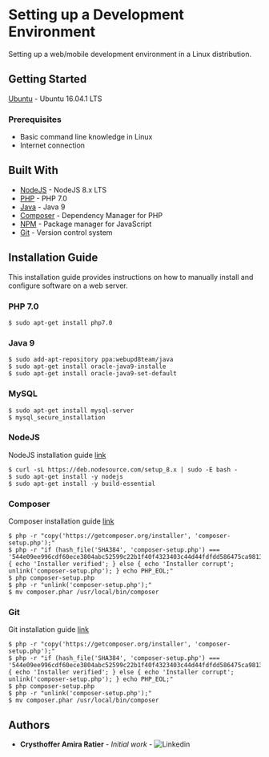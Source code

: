 # Setting up a Development Environment
Setting up a web/mobile development environment in a Linux distribution.

## Getting Started
[Ubuntu](https://www.ubuntu.com/download/desktop) - Ubuntu 16.04.1 LTS

### Prerequisites
* Basic command line knowledge in Linux
* Internet connection

## Built With

* [NodeJS](https://nodejs.org/en/about/) - NodeJS 8.x LTS
* [PHP](https://secure.php.net/) - PHP 7.0
* [Java](https://www.java.com/pt_BR/) - Java 9
* [Composer](https://getcomposer.org/) - Dependency Manager for PHP
* [NPM](https://www.npmjs.com/) - Package manager for JavaScript
* [Git](https://git-scm.com/) - Version control system 


## Installation Guide
This installation guide provides instructions on how to manually install and configure software on a web server.

### PHP 7.0

```
$ sudo apt-get install php7.0
```

### Java 9

```
$ sudo add-apt-repository ppa:webupd8team/java
$ sudo apt-get install oracle-java9-installe
$ sudo apt-get install oracle-java9-set-default
```

### MySQL

```
$ sudo apt-get install mysql-server
$ mysql_secure_installation
```


### NodeJS

NodeJS installation guide [link](https://nodejs.org/en/download/package-manager/#debian-and-ubuntu-based-linux-distributions)

```
$ curl -sL https://deb.nodesource.com/setup_8.x | sudo -E bash -
$ sudo apt-get install -y nodejs
$ sudo apt-get install -y build-essential
```

### Composer

Composer installation guide [link](https://getcomposer.org/download/)

```
$ php -r "copy('https://getcomposer.org/installer', 'composer-setup.php');"
$ php -r "if (hash_file('SHA384', 'composer-setup.php') === '544e09ee996cdf60ece3804abc52599c22b1f40f4323403c44d44fdfdd586475ca9813a858088ffbc1f233e9b180f061') { echo 'Installer verified'; } else { echo 'Installer corrupt'; unlink('composer-setup.php'); } echo PHP_EOL;"
$ php composer-setup.php
$ php -r "unlink('composer-setup.php');"
$ mv composer.phar /usr/local/bin/composer
```

### Git

Git installation guide [link](https://getcomposer.org/download/)

```
$ php -r "copy('https://getcomposer.org/installer', 'composer-setup.php');"
$ php -r "if (hash_file('SHA384', 'composer-setup.php') === '544e09ee996cdf60ece3804abc52599c22b1f40f4323403c44d44fdfdd586475ca9813a858088ffbc1f233e9b180f061') { echo 'Installer verified'; } else { echo 'Installer corrupt'; unlink('composer-setup.php'); } echo PHP_EOL;"
$ php composer-setup.php
$ php -r "unlink('composer-setup.php');"
$ mv composer.phar /usr/local/bin/composer
```


## Authors

* **Crysthoffer Amira Ratier** - *Initial work* - ![Linkedin](https://www.linkedin.com/in/crysthofferatier/)
